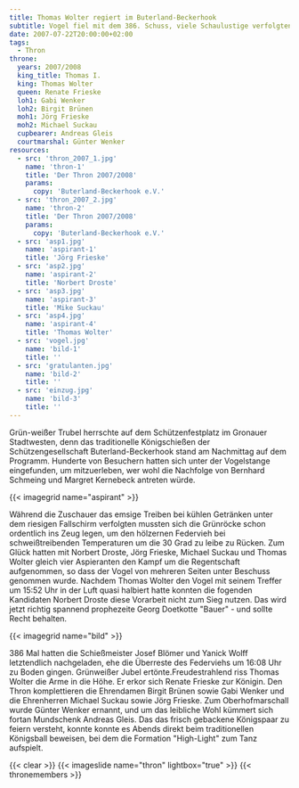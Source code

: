 ```yaml
---
title: Thomas Wolter regiert im Buterland-Beckerhook
subtitle: Vogel fiel mit dem 386. Schuss, viele Schaulustige verfolgten spannendes Schießen
date: 2007-07-22T20:00:00+02:00
tags:
  - Thron
throne:
  years: 2007/2008
  king_title: Thomas I.
  king: Thomas Wolter
  queen: Renate Frieske
  loh1: Gabi Wenker
  loh2: Birgit Brünen
  moh1: Jörg Frieske
  moh2: Michael Suckau
  cupbearer: Andreas Gleis
  courtmarshal: Günter Wenker
resources:
  - src: 'thron_2007_1.jpg'
    name: 'thron-1'
    title: 'Der Thron 2007/2008'
    params:
      copy: 'Buterland-Beckerhook e.V.'
  - src: 'thron_2007_2.jpg'
    name: 'thron-2'
    title: 'Der Thron 2007/2008'
    params:
      copy: 'Buterland-Beckerhook e.V.'
  - src: 'asp1.jpg'
    name: 'aspirant-1'
    title: 'Jörg Frieske'
  - src: 'asp2.jpg'
    name: 'aspirant-2'
    title: 'Norbert Droste'
  - src: 'asp3.jpg'
    name: 'aspirant-3'
    title: 'Mike Suckau'
  - src: 'asp4.jpg'
    name: 'aspirant-4'
    title: 'Thomas Wolter'
  - src: 'vogel.jpg'
    name: 'bild-1'
    title: ''
  - src: 'gratulanten.jpg'  
    name: 'bild-2'
    title: ''
  - src: 'einzug.jpg'
    name: 'bild-3'
    title: ''
---
```

Grün-weißer Trubel herrschte auf dem Schützenfestplatz im Gronauer
Stadtwesten, denn das traditionelle Königschießen der Schützengesellschaft
Buterland-Beckerhook stand am Nachmittag auf dem Programm. Hunderte von
Besuchern hatten sich unter der Vogelstange eingefunden, um mitzuerleben,
wer wohl die Nachfolge von Bernhard Schmeing und Margret Kernebeck antreten
würde.<!--more-->

{{< imagegrid name="aspirant" >}}

Während die Zuschauer das emsige Treiben bei kühlen Getränken unter dem
riesigen Fallschirm verfolgten mussten sich die Grünröcke schon ordentlich
ins Zeug legen, um den hölzernen Federvieh bei schweißtreibenden
Temperaturen um die 30 Grad zu leibe zu Rücken. Zum Glück hatten mit
Norbert Droste, Jörg Frieske, Michael Suckau und Thomas Wolter gleich vier
Aspieranten den Kampf um die Regentschaft aufgenommen, so dass der Vogel
von mehreren Seiten unter Beschuss genommen wurde. Nachdem Thomas Wolter
den Vogel mit seinem Treffer um 15:52 Uhr in der Luft quasi halbiert hatte
konnten die fogenden Kandidaten Norbert Droste diese Vorarbeit nicht zum
Sieg nutzen. Das wird jetzt richtig spannend prophezeite Georg Doetkotte
"Bauer" - und sollte Recht behalten.

{{< imagegrid name="bild" >}}

386 Mal hatten die Schießmeister Josef Blömer und Yanick Wolff letztendlich
nachgeladen, ehe die Überreste des Federviehs um 16:08 Uhr zu Boden gingen.
Grünweißer Jubel ertönte.Freudestrahlend riss Thomas Wolter die Arme in die
Höhe. Er erkor sich Renate Frieske zur Königin. Den Thron komplettieren die
Ehrendamen Birgit Brünen sowie Gabi Wenker und die Ehrenherren Michael Suckau
sowie Jörg Frieske. Zum Oberhofmarschall wurde Günter Wenker ernannt, und um
das leibliche Wohl kümmert sich fortan Mundschenk Andreas Gleis.
Das das frisch gebackene Königspaar zu feiern versteht, konnte konnte es
Abends direkt beim traditionellen Königsball beweisen, bei dem die Formation
"High-Light" zum Tanz aufspielt.

{{< clear >}}
{{< imageslide name="thron" lightbox="true" >}}
{{< thronemembers >}}
